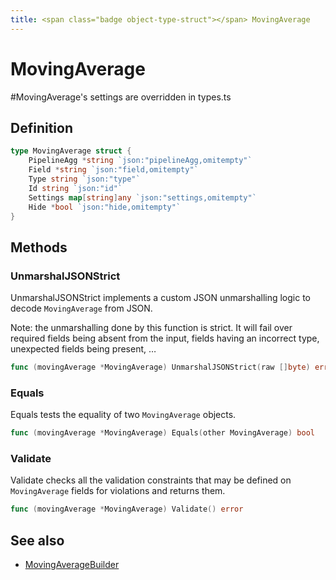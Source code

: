 ```yaml
---
title: <span class="badge object-type-struct"></span> MovingAverage
---
```

# <span class="badge object-type-struct"></span> MovingAverage

#MovingAverage's settings are overridden in types.ts

## Definition

```go
type MovingAverage struct {
    PipelineAgg *string `json:"pipelineAgg,omitempty"`
    Field *string `json:"field,omitempty"`
    Type string `json:"type"`
    Id string `json:"id"`
    Settings map[string]any `json:"settings,omitempty"`
    Hide *bool `json:"hide,omitempty"`
}
```
## Methods

### <span class="badge object-method"></span> UnmarshalJSONStrict

UnmarshalJSONStrict implements a custom JSON unmarshalling logic to decode `MovingAverage` from JSON.

Note: the unmarshalling done by this function is strict. It will fail over required fields being absent from the input, fields having an incorrect type, unexpected fields being present, …

```go
func (movingAverage *MovingAverage) UnmarshalJSONStrict(raw []byte) error
```

### <span class="badge object-method"></span> Equals

Equals tests the equality of two `MovingAverage` objects.

```go
func (movingAverage *MovingAverage) Equals(other MovingAverage) bool
```

### <span class="badge object-method"></span> Validate

Validate checks all the validation constraints that may be defined on `MovingAverage` fields for violations and returns them.

```go
func (movingAverage *MovingAverage) Validate() error
```

## See also

 * <span class="badge builder"></span> [MovingAverageBuilder](./builder-MovingAverageBuilder.md)
